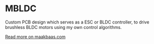 # MBLDC
Custom PCB design which serves as a ESC or BLDC controller, to drive brushless BLDC motors using my own control algorithms.

[Read more on maakbaas.com](https://maakbaas.com/diy-field-oriented-control-esc/)
